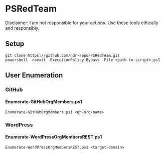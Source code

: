 # PSRedTeam
Disclaimer: I am not responsible for your actions. Use these tools ethically and responsibly.
## Setup
```
git clone https://github.com/ndr-repo/PSRedTeam.git
powershell -noexit -ExecutionPolicy Bypass -File <path-to-script>.ps1
```
## User Enumeration
### GitHub
#### Enumerate-GitHubOrgMembers.ps1
```
Enumerate-GitHubOrgMembers.ps1 <gh-org-name>
```
### WordPress
#### Enumerate-WordPressOrgMembersREST.ps1
```
Enumerate-WordPressOrgMembersREST.ps1 <target-domain>
```
